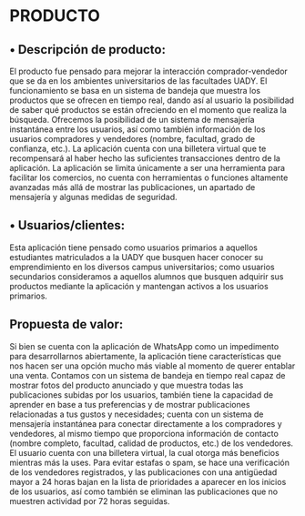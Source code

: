 # PRODUCTO

## •	Descripción de producto:
 El producto fue pensado para mejorar la interacción comprador-vendedor que se da en los ambientes universitarios de las facultades UADY. El funcionamiento se basa en un sistema de bandeja que muestra los productos que se ofrecen en tiempo real, dando así al usuario la posibilidad de saber qué productos se están ofreciendo en el momento que realiza la búsqueda. Ofrecemos la posibilidad de un sistema de mensajería instantánea entre los usuarios, así como también información de los usuarios compradores y vendedores (nombre, facultad, grado de confianza, etc.). La aplicación cuenta con una billetera virtual que te recompensará al haber hecho las suficientes transacciones dentro de la aplicación. La aplicación se limita únicamente a ser una herramienta para facilitar los comercios, no cuenta con herramientas o funciones altamente avanzadas más allá de mostrar las publicaciones, un apartado de mensajería y algunas medidas de seguridad. 

## •	Usuarios/clientes: 
  Esta aplicación tiene pensado como usuarios primarios a aquellos estudiantes matriculados a la UADY que busquen hacer conocer su emprendimiento en los diversos campus universitarios; como usuarios secundarios consideramos a aquellos alumnos que busquen adquirir sus productos mediante la aplicación y mantengan activos a los usuarios primarios. 

 ## Propuesta de valor: 
 Si bien se cuenta con la aplicación de WhatsApp como un impedimento para desarrollarnos abiertamente, la aplicación tiene características que nos hacen ser una opción mucho más viable al momento de querer entablar una venta. Contamos con un sistema de bandeja en tiempo real capaz de mostrar fotos del producto anunciado y que muestra todas las publicaciones subidas por los usuarios, también tiene la capacidad de aprender en base a tus preferencias y de mostrar publicaciones relacionadas a tus gustos y necesidades; cuenta con un sistema de mensajería instantánea para conectar directamente a los compradores y vendedores, al mismo tiempo que proporciona información de contacto (nombre completo, facultad, calidad de productos, etc.) de los vendedores. El usuario cuenta con una billetera virtual, la cual otorga más beneficios mientras más la uses. Para evitar estafas o spam, se hace una verificación de los vendedores registrados, y las publicaciones con una antigüedad mayor a 24 horas bajan en la lista de prioridades a aparecer en los inicios de los usuarios, así como también se eliminan las publicaciones que no muestren actividad por 72 horas seguidas. 
